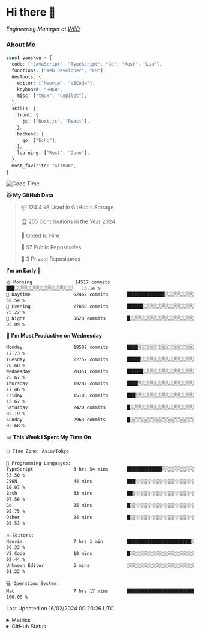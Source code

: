 # Hi there&nbsp;:wave:

<!-- ![Alt text](https://spotify-recently-played-readme.vercel.app/api?user=31kynbuubkiu3r4qh4hjuaglhfay) -->

_Engineering Manager at [WED](https://github.com/wedinc)_

### About Me

```ts
const yanskun = {
  code: ["JavaScript", "TypeScript", "Go", "Rust", "Lua"],
  functions: ["Web Developer", "EM"],
  devTools: {
    editor: ["Neovim", "VSCode"],
    keyboard: "HHKB",
    misc: ["tmux", "Copilot"],
  },
  skills: {
    front: {
      js: ["Nuxt.js", "React"],
    },
    backend: {
      go: ["Echo"],
    },
    learning: ["Rust", "Deno"],
  },
  most_favirite: "GitHub",
}
```

<!--START_SECTION:waka-->
![Code Time](http://img.shields.io/badge/Code%20Time-691%20hrs%2052%20mins-blue)

**🐱 My GitHub Data** 

> 📦 124.4 kB Used in GitHub's Storage 
 > 
> 🏆 255 Contributions in the Year 2024
 > 
> 💼 Opted to Hire
 > 
> 📜 97 Public Repositories 
 > 
> 🔑 3 Private Repositories 
 > 
**I'm an Early 🐤** 

```text
🌞 Morning                14517 commits       ███░░░░░░░░░░░░░░░░░░░░░░   13.14 % 
🌆 Daytime                62462 commits       ██████████████░░░░░░░░░░░   56.54 % 
🌃 Evening                27858 commits       ██████░░░░░░░░░░░░░░░░░░░   25.22 % 
🌙 Night                  5628 commits        █░░░░░░░░░░░░░░░░░░░░░░░░   05.09 % 
```
📅 **I'm Most Productive on Wednesday** 

```text
Monday                   19582 commits       ████░░░░░░░░░░░░░░░░░░░░░   17.73 % 
Tuesday                  22757 commits       █████░░░░░░░░░░░░░░░░░░░░   20.60 % 
Wednesday                28351 commits       ██████░░░░░░░░░░░░░░░░░░░   25.67 % 
Thursday                 19287 commits       ████░░░░░░░░░░░░░░░░░░░░░   17.46 % 
Friday                   15105 commits       ███░░░░░░░░░░░░░░░░░░░░░░   13.67 % 
Saturday                 2420 commits        █░░░░░░░░░░░░░░░░░░░░░░░░   02.19 % 
Sunday                   2963 commits        █░░░░░░░░░░░░░░░░░░░░░░░░   02.68 % 
```


📊 **This Week I Spent My Time On** 

```text
🕑︎ Time Zone: Asia/Tokyo

💬 Programming Languages: 
TypeScript               3 hrs 54 mins       █████████████░░░░░░░░░░░░   53.50 % 
JSON                     44 mins             ███░░░░░░░░░░░░░░░░░░░░░░   10.07 % 
Bash                     33 mins             ██░░░░░░░░░░░░░░░░░░░░░░░   07.56 % 
Go                       25 mins             █░░░░░░░░░░░░░░░░░░░░░░░░   05.75 % 
Other                    24 mins             █░░░░░░░░░░░░░░░░░░░░░░░░   05.53 % 

🔥 Editors: 
Neovim                   7 hrs 1 min         ████████████████████████░   96.33 % 
VS Code                  10 mins             █░░░░░░░░░░░░░░░░░░░░░░░░   02.44 % 
Unknown Editor           5 mins              ░░░░░░░░░░░░░░░░░░░░░░░░░   01.22 % 

💻 Operating System: 
Mac                      7 hrs 17 mins       █████████████████████████   100.00 % 
```


 Last Updated on 16/02/2024 00:20:26 UTC
<!--END_SECTION:waka-->

<details>
  <summary>Metrics</summary>
  <img src="https://github.com/yanskun/yanskun/blob/main/github-metrics.svg" alt="Metrics">
</details>

<details>
  <summary>GitHub Status</summary>
  <picture>
    <source media="(prefers-color-scheme: dark)" srcset="https://raw.githubusercontent.com/yanskun/yanskun/master/profile-summary-card-output/nord_dark/0-profile-details.svg">
   <img src="https://raw.githubusercontent.com/yanskun/yanskun/master/profile-summary-card-output/default/0-profile-details.svg">
  </picture>
  <br>
  <picture>
    <source media="(prefers-color-scheme: dark)" srcset="https://raw.githubusercontent.com/yanskun/yanskun/master/profile-summary-card-output/nord_dark/1-repos-per-language.svg">
   <img src="https://raw.githubusercontent.com/yanskun/yanskun/master/profile-summary-card-output/default/1-repos-per-language.svg">
  </picture>
  <picture>
    <source media="(prefers-color-scheme: dark)" srcset="https://raw.githubusercontent.com/yanskun/yanskun/master/profile-summary-card-output/nord_dark/2-most-commit-language.svg">
   <img src="https://raw.githubusercontent.com/yanskun/yanskun/master/profile-summary-card-output/default/2-most-commit-language.svg">
  </picture>
  <br>
  <picture>
    <source media="(prefers-color-scheme: dark)" srcset="https://raw.githubusercontent.com/yanskun/yanskun/master/profile-summary-card-output/nord_dark/3-stats.svg">
   <img src="https://raw.githubusercontent.com/yanskun/yanskun/master/profile-summary-card-output/default/3-stats.svg">
  </picture>
  <picture>
    <source media="(prefers-color-scheme: dark)" srcset="https://raw.githubusercontent.com/yanskun/yanskun/master/profile-summary-card-output/nord_dark/4-productive-time.svg">
   <img src="https://raw.githubusercontent.com/yanskun/yanskun/master/profile-summary-card-output/default/4-productive-time.svg">
  </picture>
</details>
